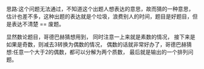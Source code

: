 思路:这个问题无法通过，不知道这个出题人想表达的意思，故而猜的一种意思，估计也差不多，这种出题的表达就是个垃圾，浪费别人的时间，题目是好题目，但是表达不清楚 == 废题。


显然数论题目，哥德巴赫猜想用到， 同时注意一上来就是素数的情况， 接下来是如果是奇数，则减去3转换为偶数的情况， 偶数的话就非常好办了，哥德巴赫猜想:任意一个大于2的偶数，都可以分解为两个质数， 最后就是输出的一个排列问题。
